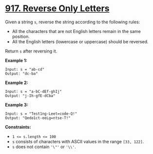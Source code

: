# [917. Reverse Only Letters](https://leetcode.com/problems/reverse-only-letters/)

Given a string `s`, reverse the string according to the following rules:

- All the characters that are not English letters remain in the same position.
- All the English letters (lowercase or uppercase) should be reversed.

Return `s` after reversing it.

**Example 1:** 

```
Input: s = "ab-cd"
Output: "dc-ba"
```

**Example 2:** 

```
Input: s = "a-bC-dEf-ghIj"
Output: "j-Ih-gfE-dCba"
```

**Example 3:** 

```
Input: s = "Test1ng-Leet=code-Q!"
Output: "Qedo1ct-eeLg=ntse-T!"
```

**Constraints:** 

- `1 <= s.length <= 100`
- `s` consists of characters with ASCII values in the range `[33, 122]`.
- `s` does not contain `'\"'` or `'\\'`.